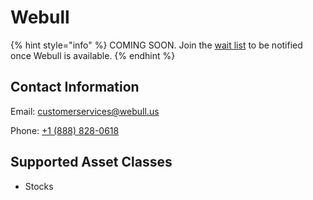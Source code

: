 # Webull

{% hint style="info" %}
COMING SOON. Join the [wait list](https://traderspost.io/broker/webull) to be notified once Webull is available.
{% endhint %}

## Contact Information

Email: [customerservices@webull.us](mailto:customerservices@webull.us)

Phone: [+1 (888) 828-0618](tel:18888280618)

## Supported Asset Classes

* Stocks
